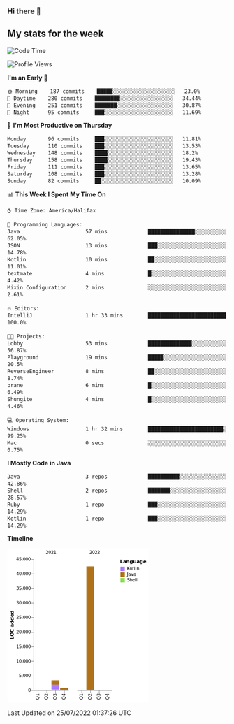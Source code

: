 ### Hi there 👋

## My stats for the week
<!--START_SECTION:waka-->
![Code Time](http://img.shields.io/badge/Code%20Time-326%20hrs%2032%20mins-blue)

![Profile Views](http://img.shields.io/badge/Profile%20Views-0-blue)

**I'm an Early 🐤** 

```text
🌞 Morning    187 commits    █████░░░░░░░░░░░░░░░░░░░░   23.0% 
🌆 Daytime    280 commits    ████████░░░░░░░░░░░░░░░░░   34.44% 
🌃 Evening    251 commits    ███████░░░░░░░░░░░░░░░░░░   30.87% 
🌙 Night      95 commits     ███░░░░░░░░░░░░░░░░░░░░░░   11.69%

```
📅 **I'm Most Productive on Thursday** 

```text
Monday       96 commits     ███░░░░░░░░░░░░░░░░░░░░░░   11.81% 
Tuesday      110 commits    ███░░░░░░░░░░░░░░░░░░░░░░   13.53% 
Wednesday    148 commits    ████░░░░░░░░░░░░░░░░░░░░░   18.2% 
Thursday     158 commits    ████░░░░░░░░░░░░░░░░░░░░░   19.43% 
Friday       111 commits    ███░░░░░░░░░░░░░░░░░░░░░░   13.65% 
Saturday     108 commits    ███░░░░░░░░░░░░░░░░░░░░░░   13.28% 
Sunday       82 commits     ██░░░░░░░░░░░░░░░░░░░░░░░   10.09%

```


📊 **This Week I Spent My Time On** 

```text
⌚︎ Time Zone: America/Halifax

💬 Programming Languages: 
Java                     57 mins             ███████████████░░░░░░░░░░   62.05% 
JSON                     13 mins             ███░░░░░░░░░░░░░░░░░░░░░░   14.78% 
Kotlin                   10 mins             ██░░░░░░░░░░░░░░░░░░░░░░░   11.01% 
textmate                 4 mins              █░░░░░░░░░░░░░░░░░░░░░░░░   4.42% 
Mixin Configuration      2 mins              ░░░░░░░░░░░░░░░░░░░░░░░░░   2.61%

🔥 Editors: 
IntelliJ                 1 hr 33 mins        █████████████████████████   100.0%

🐱‍💻 Projects: 
Lobby                    53 mins             ██████████████░░░░░░░░░░░   56.87% 
Playground               19 mins             █████░░░░░░░░░░░░░░░░░░░░   20.5% 
ReverseEngineer          8 mins              ██░░░░░░░░░░░░░░░░░░░░░░░   8.74% 
brane                    6 mins              █░░░░░░░░░░░░░░░░░░░░░░░░   6.49% 
Shungite                 4 mins              █░░░░░░░░░░░░░░░░░░░░░░░░   4.46%

💻 Operating System: 
Windows                  1 hr 32 mins        ████████████████████████░   99.25% 
Mac                      0 secs              ░░░░░░░░░░░░░░░░░░░░░░░░░   0.75%

```

**I Mostly Code in Java** 

```text
Java                     3 repos             ██████████░░░░░░░░░░░░░░░   42.86% 
Shell                    2 repos             ███████░░░░░░░░░░░░░░░░░░   28.57% 
Ruby                     1 repo              ███░░░░░░░░░░░░░░░░░░░░░░   14.29% 
Kotlin                   1 repo              ███░░░░░░░░░░░░░░░░░░░░░░   14.29%

```


**Timeline**

![Chart not found](https://raw.githubusercontent.com/lyndseyy/lyndseyy/main/charts/bar_graph.png) 


 Last Updated on 25/07/2022 01:37:26 UTC
<!--END_SECTION:waka-->